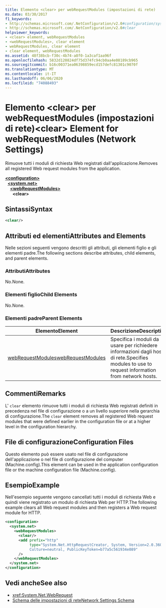 ```yaml
---
title: Elemento <clear> per webRequestModules (impostazioni di rete)
ms.date: 03/30/2017
f1_keywords:
- http://schemas.microsoft.com/.NetConfiguration/v2.0#configuration/system.net/webRequestModules/clear
- http://schemas.microsoft.com/.NetConfiguration/v2.0#clear
helpviewer_keywords:
- <clear> element, webRequestModules
- <webRequestModules>, clear element
- webRequestModules, clear element
- clear element, webRequestModules
ms.assetid: 48f38bcb-f30c-4b74-a8f0-1a3caf1aa96f
ms.openlocfilehash: 5832d120824df75d374fc94cb0aa4e08189cb965
ms.sourcegitcommit: b16c00371ea06398859ecd157defc81301c9070f
ms.translationtype: MT
ms.contentlocale: it-IT
ms.lasthandoff: 06/06/2020
ms.locfileid: "74088493"
---
```

# <a name="clear-element-for-webrequestmodules-network-settings"></a><span data-ttu-id="1f551-102">Elemento \<clear> per webRequestModules (impostazioni di rete)</span><span class="sxs-lookup"><span data-stu-id="1f551-102">\<clear> Element for webRequestModules (Network Settings)</span></span>
<span data-ttu-id="1f551-103">Rimuove tutti i moduli di richiesta Web registrati dall'applicazione.</span><span class="sxs-lookup"><span data-stu-id="1f551-103">Removes all registered Web request modules from the application.</span></span>  

[**\<configuration>**](../configuration-element.md)\
&nbsp;&nbsp;[**\<system.net>**](system-net-element-network-settings.md)\
&nbsp;&nbsp;&nbsp;&nbsp;[**\<webRequestModules>**](webrequestmodules-element-network-settings.md)\
&nbsp;&nbsp;&nbsp;&nbsp;&nbsp;&nbsp;**\<clear>**

## <a name="syntax"></a><span data-ttu-id="1f551-104">Sintassi</span><span class="sxs-lookup"><span data-stu-id="1f551-104">Syntax</span></span>  
  
```xml  
<clear/>  
```  
  
## <a name="attributes-and-elements"></a><span data-ttu-id="1f551-105">Attributi ed elementi</span><span class="sxs-lookup"><span data-stu-id="1f551-105">Attributes and Elements</span></span>  
 <span data-ttu-id="1f551-106">Nelle sezioni seguenti vengono descritti gli attributi, gli elementi figlio e gli elementi padre.</span><span class="sxs-lookup"><span data-stu-id="1f551-106">The following sections describe attributes, child elements, and parent elements.</span></span>  
  
### <a name="attributes"></a><span data-ttu-id="1f551-107">Attributi</span><span class="sxs-lookup"><span data-stu-id="1f551-107">Attributes</span></span>  
 <span data-ttu-id="1f551-108">No.</span><span class="sxs-lookup"><span data-stu-id="1f551-108">None.</span></span>  
  
### <a name="child-elements"></a><span data-ttu-id="1f551-109">Elementi figlio</span><span class="sxs-lookup"><span data-stu-id="1f551-109">Child Elements</span></span>  
 <span data-ttu-id="1f551-110">No.</span><span class="sxs-lookup"><span data-stu-id="1f551-110">None.</span></span>  
  
### <a name="parent-elements"></a><span data-ttu-id="1f551-111">Elementi padre</span><span class="sxs-lookup"><span data-stu-id="1f551-111">Parent Elements</span></span>  
  
|<span data-ttu-id="1f551-112">**Elemento**</span><span class="sxs-lookup"><span data-stu-id="1f551-112">**Element**</span></span>|<span data-ttu-id="1f551-113">**Descrizione**</span><span class="sxs-lookup"><span data-stu-id="1f551-113">**Description**</span></span>|  
|-----------------|---------------------|  
|[<span data-ttu-id="1f551-114">webRequestModules</span><span class="sxs-lookup"><span data-stu-id="1f551-114">webRequestModules</span></span>](webrequestmodules-element-network-settings.md)|<span data-ttu-id="1f551-115">Specifica i moduli da usare per richiedere informazioni dagli host di rete.</span><span class="sxs-lookup"><span data-stu-id="1f551-115">Specifies modules to use to request information from network hosts.</span></span>|  
  
## <a name="remarks"></a><span data-ttu-id="1f551-116">Commenti</span><span class="sxs-lookup"><span data-stu-id="1f551-116">Remarks</span></span>  
 <span data-ttu-id="1f551-117">L' `clear` elemento rimuove tutti i moduli di richiesta Web registrati definiti in precedenza nel file di configurazione o a un livello superiore nella gerarchia di configurazione.</span><span class="sxs-lookup"><span data-stu-id="1f551-117">The `clear` element removes all registered Web request modules that were defined earlier in the configuration file or at a higher level in the configuration hierarchy.</span></span>  
  
## <a name="configuration-files"></a><span data-ttu-id="1f551-118">File di configurazione</span><span class="sxs-lookup"><span data-stu-id="1f551-118">Configuration Files</span></span>  
 <span data-ttu-id="1f551-119">Questo elemento può essere usato nel file di configurazione dell'applicazione o nel file di configurazione del computer (Machine.config).</span><span class="sxs-lookup"><span data-stu-id="1f551-119">This element can be used in the application configuration file or the machine configuration file (Machine.config).</span></span>  
  
## <a name="example"></a><span data-ttu-id="1f551-120">Esempio</span><span class="sxs-lookup"><span data-stu-id="1f551-120">Example</span></span>  
 <span data-ttu-id="1f551-121">Nell'esempio seguente vengono cancellati tutti i moduli di richiesta Web e quindi viene registrato un modulo di richiesta Web per HTTP.</span><span class="sxs-lookup"><span data-stu-id="1f551-121">The following example clears all Web request modules and then registers a Web request module for HTTP.</span></span>  
  
```xml  
<configuration>  
  <system.net>  
    <webRequestModules>  
      <clear/>  
      <add prefix="http"  
           type="System.Net.HttpRequestCreator, System, Version=2.0.3600.0,  
           Culture=neutral, PublicKeyToken=b77a5c561934e089"  
      />  
    </webRequestModules>  
  </system.net>  
</configuration>  
```  
  
## <a name="see-also"></a><span data-ttu-id="1f551-122">Vedi anche</span><span class="sxs-lookup"><span data-stu-id="1f551-122">See also</span></span>

- <xref:System.Net.WebRequest>
- [<span data-ttu-id="1f551-123">Schema delle impostazioni di rete</span><span class="sxs-lookup"><span data-stu-id="1f551-123">Network Settings Schema</span></span>](index.md)
